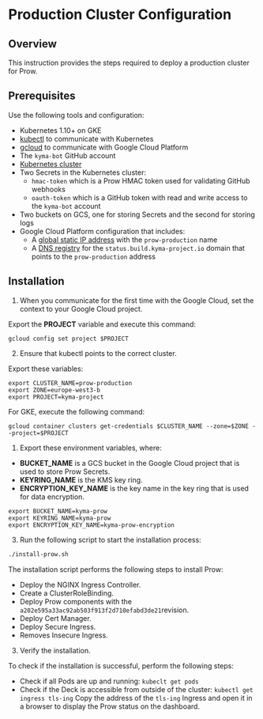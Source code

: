 # Production Cluster Configuration

## Overview

This instruction provides the steps required to deploy a production cluster for Prow.

## Prerequisites

Use the following tools and configuration:

- Kubernetes 1.10+ on GKE
- [kubectl](https://kubernetes.io/docs/tasks/tools/install-kubectl/) to communicate with Kubernetes
- [gcloud](https://cloud.google.com/sdk/gcloud/) to communicate with Google Cloud Platform
- The `kyma-bot` GitHub account
- [Kubernetes cluster](./prow-installation-on-forks.md/#provision-a-cluster)
- Two Secrets in the Kubernetes cluster:
    - `hmac-token` which is a Prow HMAC token used for validating GitHub webhooks
    - `oauth-token` which is a GitHub token with read and write access to the `kyma-bot` account
- Two buckets on GCS, one for storing Secrets and the second for storing logs
- Google Cloud Platform configuration that includes:
    - A [global static IP address](https://cloud.google.com/compute/docs/ip-addresses/reserve-static-external-ip-address) with the `prow-production` name
    - A [DNS registry](https://cloud.google.com/dns/docs/quickstart#create_a_managed_public_zone) for the `status.build.kyma-project.io` domain that points to the `prow-production` address

## Installation

1. When you communicate for the first time with the Google Cloud, set the context to your Google Cloud project.

Export the **PROJECT** variable and execute this command:

```
gcloud config set project $PROJECT
```

2. Ensure that kubectl points to the correct cluster.

Export these variables:  

```
export CLUSTER_NAME=prow-production
export ZONE=europe-west3-b
export PROJECT=kyma-project
```

For GKE, execute the following command:

```
gcloud container clusters get-credentials $CLUSTER_NAME --zone=$ZONE --project=$PROJECT
```
1. Export these environment variables, where:
  - **BUCKET_NAME** is a GCS bucket in the Google Cloud project that is used to store Prow Secrets.
  - **KEYRING_NAME** is the KMS key ring.
  - **ENCRYPTION_KEY_NAME** is the key name in the key ring that is used for data encryption.

```
export BUCKET_NAME=kyma-prow
export KEYRING_NAME=kyma-prow
export ENCRYPTION_KEY_NAME=kyma-prow-encryption
```


3. Run the following script to start the installation process:

```bash
./install-prow.sh
```

The installation script performs the following steps to install Prow:

- Deploy the NGINX Ingress Controller.
- Create a ClusterRoleBinding.
- Deploy Prow components with the `a202e595a33ac92ab503f913f2d710efabd3de21`revision.
- Deploy Cert Manager.
- Deploy Secure Ingress.
- Removes Insecure Ingress.

3. Verify the installation.

To check if the installation is successful, perform the following steps:

- Check if all Pods are up and running:
   `kubeclt get pods`
- Check if the Deck is accessible from outside of the cluster:
   `kubectl get ingress tls-ing`
   Copy the address of the `tls-ing` Ingress and open it in a browser to display the Prow status on the dashboard.
